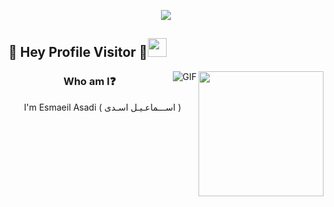 <p align="center">
  <img src="https://github.com/chandrikadeb7/chandrikadeb7/blob/master/readme.gif">
</p>
 
## :rainbow: Hey Profile Visitor :eyes:<img src="https://raw.githubusercontent.com/iampavangandhi/iampavangandhi/master/gifs/Hi.gif" width="30px">

<img align='right' src='https://user-images.githubusercontent.com/5713670/87202985-820dcb80-c2b6-11ea-9f56-7ec461c497c3.gif' width='200"'>

<div align="center" width="50">

<img align="right" alt="GIF" src="https://media.giphy.com/media/MC6eSuC3yypCU/giphy.gif" />

</div>

<div align="center">

### Who am I:question: 

I'm Esmaeil Asadi (  اســـماعـیـل اسـدی )


